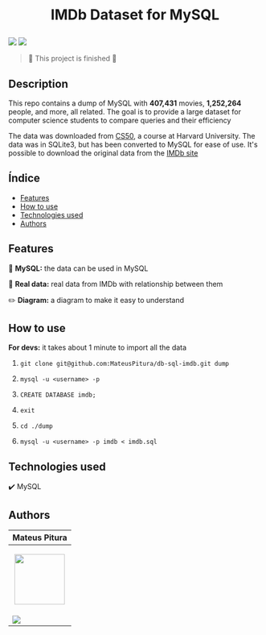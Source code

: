 <h1 align="center"> 
  <p>IMDb Dataset for MySQL</p> 
</h1> 

<p> 
  <img src="https://img.shields.io/badge/Release-July%202024-green">  
  <img src="https://img.shields.io/github/stars/MateusPitura/db-sql-imdb?style=social"> 
</p> 

> :checkered_flag: This project is finished :checkered_flag:  

## Description

This repo contains a dump of MySQL with **407,431** movies, **1,252,264** people, and more, all related. The goal is to provide a large dataset for computer science students to compare queries and their efficiency

The data was downloaded from [CS50](https://cs50.harvard.edu/x/2023/psets/7/movies/), a course at Harvard University. The data was in SQLite3, but has been converted to MySQL for ease of use. It's possible to download the original data from the [IMDb site](https://developer.imdb.com/non-commercial-datasets/)

## Índice 

- [Features](#features) 
- [How to use](#how-to-use) 
- [Technologies used](#technologies-used) 
- [Authors](#authors) 

## Features 

:bank: **MySQL:** the data can be used in MySQL

:movie_camera: **Real data:** real data from IMDb with relationship between them

:pencil2: **Diagram:** a diagram to make it easy to understand 

## How to use

**For devs:** it takes about 1 minute to import all the data

1. `git clone git@github.com:MateusPitura/db-sql-imdb.git dump`

2. `mysql -u <username> -p`

3. `CREATE DATABASE imdb;`

4. `exit`

5. `cd ./dump`

6. `mysql -u <username> -p imdb < imdb.sql` 

## Technologies used

:heavy_check_mark: MySQL

## Authors 

| Mateus Pitura | 
|------| 
| <p align="center"><img src="https://user-images.githubusercontent.com/119008106/227821967-fac62c31-0d62-485b-829e-ef56c033e21a.jpeg" width="100" height="100"></p> | 
| <a href="https://www.linkedin.com/in/mateuspitura/"><img src="https://img.shields.io/badge/LinkedIn-0077B5?style=for-the-badge&logo=linkedin&logoColor=white"> |
